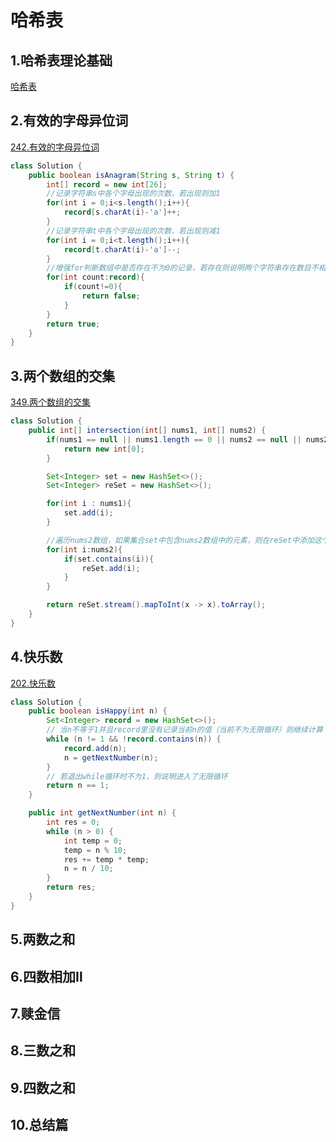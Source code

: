 # 哈希表

## 1.哈希表理论基础

[哈希表](https://zhuanlan.zhihu.com/p/144296454)

## 2.有效的字母异位词

[242.有效的字母异位词](https://leetcode.cn/problems/valid-anagram/description/)

```java
class Solution {
    public boolean isAnagram(String s, String t) {
        int[] record = new int[26];
        //记录字符串s中各个字母出现的次数，若出现则加1
        for(int i = 0;i<s.length();i++){
            record[s.charAt(i)-'a']++;
        }
        //记录字符串t中各个字母出现的次数，若出现则减1
        for(int i = 0;i<t.length();i++){
            record[t.charAt(i)-'a']--;
        }
        //增强for判断数组中是否存在不为0的记录，若存在则说明两个字符串存在数目不相同的字母，返回false
        for(int count:record){
            if(count!=0){
                return false;
            }
        }
        return true;
    }
}
```

## 3.两个数组的交集

[349.两个数组的交集](https://leetcode.cn/problems/intersection-of-two-arrays/description/)

```java
class Solution {
    public int[] intersection(int[] nums1, int[] nums2) {
        if(nums1 == null || nums1.length == 0 || nums2 == null || nums2.length == 0){
            return new int[0];
        }

        Set<Integer> set = new HashSet<>();
        Set<Integer> reSet = new HashSet<>();

        for(int i : nums1){
            set.add(i);
        }

        //遍历nums2数组，如果集合set中包含nums2数组中的元素，则在reSet中添加这个元素
        for(int i:nums2){
            if(set.contains(i)){
                reSet.add(i);
            }
        }

        return reSet.stream().mapToInt(x -> x).toArray();
    }
}
```

## 4.快乐数

[202.快乐数](https://leetcode.cn/problems/happy-number/description/)

```java
class Solution {
    public boolean isHappy(int n) {
        Set<Integer> record = new HashSet<>();
        // 当n不等于1并且record里没有记录当前n的值（当前不为无限循环）则继续计算
        while (n != 1 && !record.contains(n)) {
            record.add(n);
            n = getNextNumber(n);
        }
        // 若退出while循环时不为1，则说明进入了无限循环
        return n == 1;
    }

    public int getNextNumber(int n) {
        int res = 0;
        while (n > 0) {
            int temp = 0;
            temp = n % 10;
            res += temp * temp;
            n = n / 10;
        }
        return res;
    }
}
```

## 5.两数之和

## 6.四数相加Ⅱ

## 7.赎金信

## 8.三数之和

## 9.四数之和

## 10.总结篇

